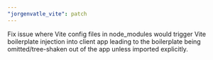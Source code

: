 ```yaml
---
"jorgenvatle_vite": patch
---
```


Fix issue where Vite config files in node_modules would trigger Vite boilerplate injection into client app leading to the boilerplate being omitted/tree-shaken out of the app unless imported explicitly.
